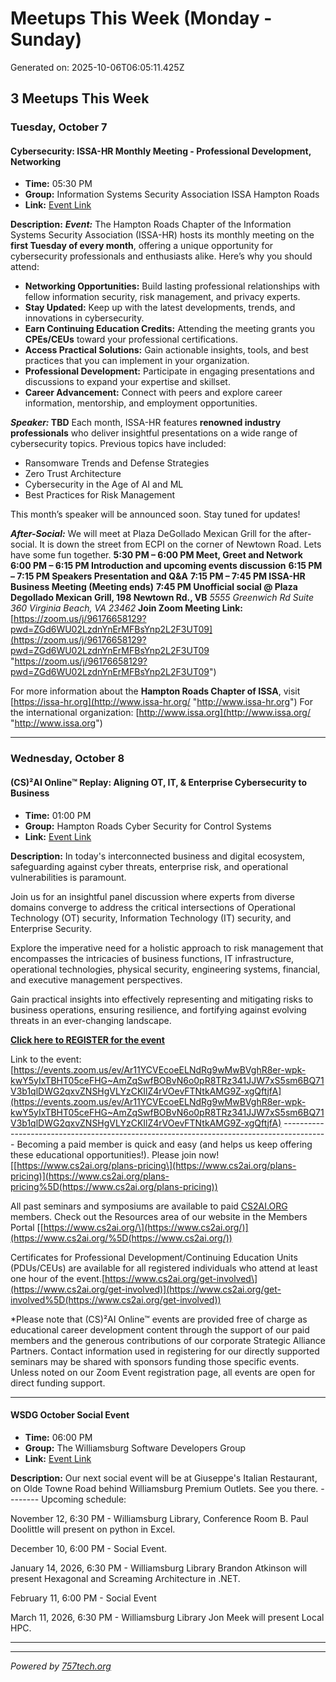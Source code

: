 # Meetups This Week (Monday - Sunday)

Generated on: 2025-10-06T06:05:11.425Z

## 3 Meetups This Week

### Tuesday, October 7

#### Cybersecurity: ISSA-HR Monthly Meeting - Professional Development, Networking

- **Time:** 05:30 PM
- **Group:** Information Systems Security Association ISSA Hampton Roads
- **Link:** [Event Link](https://www.meetup.com/issa-hampton-roads/events/305690160/)

**Description:**
***Event:*** The Hampton Roads Chapter of the Information Systems Security Association (ISSA-HR) hosts its monthly meeting on the **first Tuesday of every month**, offering a unique opportunity for cybersecurity professionals and enthusiasts alike. Here’s why you should attend:

* **Networking Opportunities:** Build lasting professional relationships with fellow information security, risk management, and privacy experts.
* **Stay Updated:** Keep up with the latest developments, trends, and innovations in cybersecurity.
* **Earn Continuing Education Credits:** Attending the meeting grants you **CPEs/CEUs** toward your professional certifications.
* **Access Practical Solutions:** Gain actionable insights, tools, and best practices that you can implement in your organization.
* **Professional Development:** Participate in engaging presentations and discussions to expand your expertise and skillset.
* **Career Advancement:** Connect with peers and explore career information, mentorship, and employment opportunities.

***Speaker:* TBD**
Each month, ISSA-HR features **renowned industry professionals** who deliver insightful presentations on a wide range of cybersecurity topics. Previous topics have included:

* Ransomware Trends and Defense Strategies
* Zero Trust Architecture
* Cybersecurity in the Age of AI and ML
* Best Practices for Risk Management

This month’s speaker will be announced soon. Stay tuned for updates!

***After-Social:***
We will meet at Plaza DeGollado Mexican Grill for the after-social. It is down the street from ECPI on the corner of Newtown Road. Lets have some fun together.
**5:30 PM – 6:00 PM Meet, Greet and Network**
**6:00 PM – 6:15 PM Introduction and upcoming events discussion**
**6:15 PM – 7:15 PM Speakers Presentation and Q&A**
**7:15 PM – 7:45 PM ISSA-HR Business Meeting (Meeting ends)**
**7:45 PM Unofficial social @ Plaza Degollado Mexican Grill, 198 Newtown Rd., VB**
*5555 Greenwich Rd*
*Suite 360*
*Virginia Beach, VA 23462*
**Join Zoom Meeting Link:** [https://zoom.us/j/96176658129?pwd=ZGd6WU02LzdnYnErMFBsYnp2L2F3UT09](https://zoom.us/j/96176658129?pwd=ZGd6WU02LzdnYnErMFBsYnp2L2F3UT09 "https://zoom.us/j/96176658129?pwd=ZGd6WU02LzdnYnErMFBsYnp2L2F3UT09")

For more information about the **Hampton Roads Chapter of ISSA**, visit [https://issa-hr.org](http://www.issa-hr.org/ "http://www.issa-hr.org")
For the international organization: [http://www.issa.org](http://www.issa.org/ "http://www.issa.org")

---

### Wednesday, October 8

#### (CS)²AI Online™ Replay: Aligning OT, IT, & Enterprise Cybersecurity to Business

- **Time:** 01:00 PM
- **Group:** Hampton Roads Cyber Security for Control Systems
- **Link:** [Event Link](https://www.meetup.com/norfolk-cyber-security-for-control-systems/events/311224900/)

**Description:**
In today's interconnected business and digital ecosystem, safeguarding against cyber threats, enterprise risk, and operational vulnerabilities is paramount.

Join us for an insightful panel discussion where experts from diverse domains converge to address the critical intersections of Operational Technology (OT) security, Information Technology (IT) security, and Enterprise Security.

Explore the imperative need for a holistic approach to risk management that encompasses the intricacies of business functions, IT infrastructure, operational technologies, physical security, engineering systems, financial, and executive management perspectives.

Gain practical insights into effectively representing and mitigating risks to business operations, ensuring resilience, and fortifying against evolving threats in an ever-changing landscape.

**[Click here to REGISTER for the event](https://events.zoom.us/ev/Ar11YCVEcoeELNdRg9wMwBVghR8er-wpk-kwY5yIxTBHT05ceFHG~AmZqSwfBOBvN6o0pR8TRz341JJW7xS5sm6BQ71V3b1qlDWG2qxvZNSHgVLYzCKIlZ4rVOevFTNtkAMG9Z-xgQftjfA)**

Link to the event: [https://events.zoom.us/ev/Ar11YCVEcoeELNdRg9wMwBVghR8er-wpk-kwY5yIxTBHT05ceFHG~AmZqSwfBOBvN6o0pR8TRz341JJW7xS5sm6BQ71V3b1qlDWG2qxvZNSHgVLYzCKIlZ4rVOevFTNtkAMG9Z-xgQftjfA](https://events.zoom.us/ev/Ar11YCVEcoeELNdRg9wMwBVghR8er-wpk-kwY5yIxTBHT05ceFHG~AmZqSwfBOBvN6o0pR8TRz341JJW7xS5sm6BQ71V3b1qlDWG2qxvZNSHgVLYzCKIlZ4rVOevFTNtkAMG9Z-xgQftjfA)
\-\-\-\-\-\-\-\-\-\-\-\-\-\-\-\-\-\-\-\-\-\-\-\-\-\-\-\-\-\-\-\-\-\-\-\-\-\-\-\-\-\-\-\-\-\-\-\-\-\-\-\-\-\-\-\-\-\-\-\-\-\-\-\-\-\-\-\-\-\-\-\-\-\-\-\-\-\-\-\-\-\-\-\-\-\-\-\-\-
Becoming a paid member is quick and easy (and helps us keep offering these educational opportunities!). Please join now! [[https://www.cs2ai.org/plans-pricing\](https://www.cs2ai.org/plans-pricing)](https://www.cs2ai.org/plans-pricing%5D(https://www.cs2ai.org/plans-pricing))

All past seminars and symposiums are available to paid [CS2AI.ORG](http://cs2ai.org/) members. Check out the Resources area of our website in the Members Portal [[https://www.cs2ai.org/\](https://www.cs2ai.org/)](https://www.cs2ai.org/%5D(https://www.cs2ai.org/))

Certificates for Professional Development/Continuing Education Units (PDUs/CEUs) are available for all registered individuals who attend at least one hour of the event.[https://www.cs2ai.org/get-involved\](https://www.cs2ai.org/get-involved)](https://www.cs2ai.org/get-involved%5D(https://www.cs2ai.org/get-involved))

\*Please note that (CS)²AI Online™ events are provided free of charge as educational career development content through the support of our paid members and the generous contributions of our corporate Strategic Alliance Partners. Contact information used in registering for our directly supported seminars may be shared with sponsors funding those specific events. Unless noted on our Zoom Event registration page, all events are open for direct funding support.

---

#### WSDG October Social Event

- **Time:** 06:00 PM
- **Group:** The Williamsburg Software Developers Group
- **Link:** [Event Link](https://www.meetup.com/the-williamsburg-software-developers-group/events/311129585/)

**Description:**
Our next social event will be at Giuseppe's Italian Restaurant, on Olde Towne Road behind Williamsburg Premium Outlets. See you there.
\-\-\-\-\-\-\-\-
Upcoming schedule:

November 12, 6:30 PM - Williamsburg Library, Conference Room B.
Paul Doolittle will present on python in Excel.

December 10, 6:00 PM - Social Event.

January 14, 2026, 6:30 PM - Williamsburg Library
Brandon Atkinson will present Hexagonal and Screaming Architecture in .NET.

February 11, 6:00 PM - Social Event

March 11, 2026, 6:30 PM - Williamsburg Library
Jon Meek will present Local HPC.

---



---

*Powered by [757tech.org](https://757tech.org)*